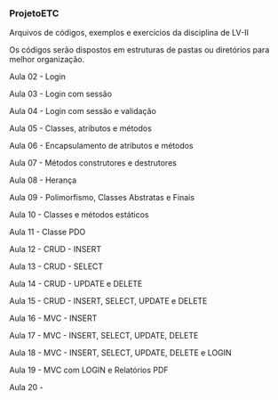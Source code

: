 ### ProjetoETC

Arquivos de códigos, exemplos e exercícios da disciplina de LV-II

Os códigos serão dispostos em estruturas de pastas ou diretórios para melhor organização.

Aula 02 - Login

Aula 03 - Login com sessão

Aula 04 - Login com sessão e validação

Aula 05 - Classes, atributos e métodos

Aula 06 - Encapsulamento de atributos e métodos

Aula 07 - Métodos construtores e destrutores

Aula 08 - Herança

Aula 09 - Polimorfismo, Classes Abstratas e Finais

Aula 10 - Classes e métodos estáticos

Aula 11 - Classe PDO

Aula 12 - CRUD - INSERT

Aula 13 - CRUD - SELECT

Aula 14 - CRUD - UPDATE e DELETE

Aula 15 - CRUD - INSERT, SELECT, UPDATE e DELETE

Aula 16 - MVC - INSERT

Aula 17 - MVC - INSERT, SELECT, UPDATE, DELETE

Aula 18 - MVC - INSERT, SELECT, UPDATE, DELETE e LOGIN

Aula 19 - MVC com LOGIN e Relatórios PDF

Aula 20 - 
